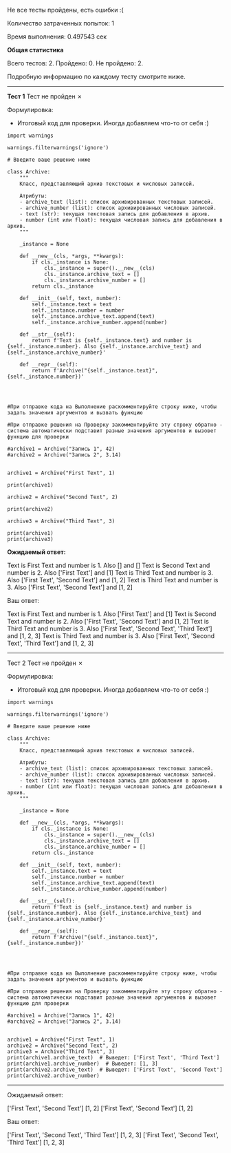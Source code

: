 Не все тесты пройдены, есть ошибки :(


Количество затраченных попыток: 1

Время выполнения: 0.497543 сек

**Общая статистика**

Всего тестов: 2. Пройдено: 0. Не пройдено: 2.

Подробную информацию по каждому тесту смотрите ниже.

____________

**Тест 1**
Тест не пройден ✗

Формулировка:
* Итоговый код для проверки. Иногда добавляем что-то от себя :)

```
import warnings

warnings.filterwarnings('ignore')

# Введите ваше решение ниже

class Archive:
    """
    Класс, представляющий архив текстовых и числовых записей.

    Атрибуты:
    - archive_text (list): список архивированных текстовых записей.
    - archive_number (list): список архивированных числовых записей.
    - text (str): текущая текстовая запись для добавления в архив.
    - number (int или float): текущая числовая запись для добавления в архив.
    """

    _instance = None

    def __new__(cls, *args, **kwargs):
        if cls._instance is None:
            cls._instance = super().__new__(cls)
            cls._instance.archive_text = []
            cls._instance.archive_number = []
        return cls._instance

    def __init__(self, text, number):
        self._instance.text = text
        self._instance.number = number
        self._instance.archive_text.append(text)
        self._instance.archive_number.append(number)

    def __str__(self):
        return f'Text is {self._instance.text} and number is {self._instance.number}. Also {self._instance.archive_text} and {self._instance.archive_number}'

    def __repr__(self):
        return f'Archive("{self._instance.text}", {self._instance.number})'




#При отправке кода на Выполнение раскомментируйте строку ниже, чтобы задать значения аргументов и вызвать функцию

#При отправке решения на Проверку закомментируйте эту строку обратно - система автоматически подставит разные значения аргументов и вызовет функцию для проверки

#archive1 = Archive("Запись 1", 42)
#archive2 = Archive("Запись 2", 3.14) 


archive1 = Archive("First Text", 1)

print(archive1)

archive2 = Archive("Second Text", 2)

print(archive2)

archive3 = Archive("Third Text", 3)

print(archive1)
print(archive3)
```
**Ожидаемый ответ:**

Text is First Text and number is 1. Also [] and []
Text is Second Text and number is 2. Also ['First Text'] and [1]
Text is Third Text and number is 3. Also ['First Text', 'Second Text'] and [1, 2]
Text is Third Text and number is 3. Also ['First Text', 'Second Text'] and [1, 2]

Ваш ответ:

Text is First Text and number is 1. Also ['First Text'] and [1]
Text is Second Text and number is 2. Also ['First Text', 'Second Text'] and [1, 2]
Text is Third Text and number is 3. Also ['First Text', 'Second Text', 'Third Text'] and [1, 2, 3]
Text is Third Text and number is 3. Also ['First Text', 'Second Text', 'Third Text'] and [1, 2, 3]
______________

Тест 2
Тест не пройден ✗

Формулировка:

* Итоговый код для проверки. Иногда добавляем что-то от себя :)

```
import warnings

warnings.filterwarnings('ignore')

# Введите ваше решение ниже

class Archive:
    """
    Класс, представляющий архив текстовых и числовых записей.

    Атрибуты:
    - archive_text (list): список архивированных текстовых записей.
    - archive_number (list): список архивированных числовых записей.
    - text (str): текущая текстовая запись для добавления в архив.
    - number (int или float): текущая числовая запись для добавления в архив.
    """

    _instance = None

    def __new__(cls, *args, **kwargs):
        if cls._instance is None:
            cls._instance = super().__new__(cls)
            cls._instance.archive_text = []
            cls._instance.archive_number = []
        return cls._instance

    def __init__(self, text, number):
        self._instance.text = text
        self._instance.number = number
        self._instance.archive_text.append(text)
        self._instance.archive_number.append(number)

    def __str__(self):
        return f'Text is {self._instance.text} and number is {self._instance.number}. Also {self._instance.archive_text} and {self._instance.archive_number}'

    def __repr__(self):
        return f'Archive("{self._instance.text}", {self._instance.number})'




#При отправке кода на Выполнение раскомментируйте строку ниже, чтобы задать значения аргументов и вызвать функцию

#При отправке решения на Проверку закомментируйте эту строку обратно - система автоматически подставит разные значения аргументов и вызовет функцию для проверки

#archive1 = Archive("Запись 1", 42)
#archive2 = Archive("Запись 2", 3.14) 


archive1 = Archive("First Text", 1)
archive2 = Archive("Second Text", 2)
archive3 = Archive("Third Text", 3)
print(archive1.archive_text)  # Выведет: ['First Text', 'Third Text']
print(archive1.archive_number)  # Выведет: [1, 3]
print(archive2.archive_text)  # Выведет: ['First Text', 'Second Text']
print(archive2.archive_number)
```
__________

Ожидаемый ответ:

['First Text', 'Second Text']
[1, 2]
['First Text', 'Second Text']
[1, 2]

Ваш ответ:

['First Text', 'Second Text', 'Third Text']
[1, 2, 3]
['First Text', 'Second Text', 'Third Text']
[1, 2, 3]